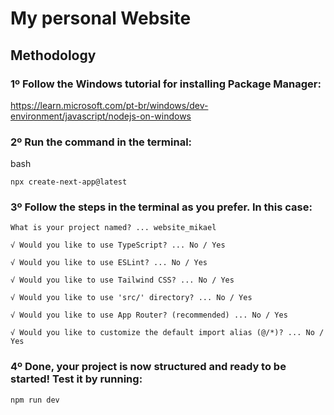 # My personal Website

## Methodology

  ### 1º Follow the Windows tutorial for installing Package Manager:
  
  https://learn.microsoft.com/pt-br/windows/dev-environment/javascript/nodejs-on-windows
  
  ### 2º Run the command in the terminal:
  
  bash
  
  `npx create-next-app@latest`

  ### 3º Follow the steps in the terminal as you prefer. In this case:
  
  `What is your project named? ... website_mikael`
  
  `√ Would you like to use TypeScript? ... No / Yes`
  
  `√ Would you like to use ESLint? ... No / Yes`
  
  `√ Would you like to use Tailwind CSS? ... No / Yes`
  
  `√ Would you like to use 'src/' directory? ... No / Yes`
  
  `√ Would you like to use App Router? (recommended) ... No / Yes`
  
  `√ Would you like to customize the default import alias (@/*)? ... No / Yes`

  ### 4º Done, your project is now structured and ready to be started! Test it by running:

  `npm run dev`
